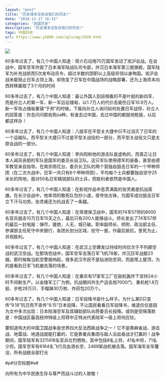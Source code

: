 ```yaml
---
layout: "post"
title: "历史课本没告诉我们的历史!"
date: "2018-12-17 16:15"
categories: "民国历史"
description: "历史课本没告诉我们的历史!"
tags: 中国历史
url: https://www.y5000.com/zgls/mg/2039.html
---
```






[![](https://img.y5000.com/uploads/allimg/140929/3-140929230052Y8.jpg)](https://www.y5000.com)

60多年过去了，有几个中国人知道：蒋介石动用70万国军发动了淞沪会战。在会战中，国军空军炸毁了日本海军陆战队司令部，炸沉日本海军第三舰旗舰，国军陆军为补充战损而5次发布动员令，超过半数的团职以上高级将领以身殉国。淞沪会战未能阻止日军占领上海，却改变了日军在中国战场的战略部署，还为上海资本向西转移赢取了3个月的时间

60多年过去了，有几个中国人知道：最让外国人刮目相看的不是叶挺的新四军，而是孙立人的第一军，新一军远征缅甸，以1.7万人的代价击毙伤日军10.9万人。新一军攻占缅甸重镇“于邦”的时候，下属向孙立人询问如何处置日军战俘，孙立人的回答是：你去问问那些狗za种，有谁去过中国，去过中国的都就地枪毙，以后都这样办！

60多年过去了，有几个中国人知道：八路军在平型关大捷中只不过消灭了日军的一个运输队。而平型关大捷只不过是平型关战役的一部分，而平型关战役又只是太原会战的一部分。

60多年过去了，有几个中国人知道：李向阳和他的游击队是虚构的，而真正让日本人闻风丧胆的军队是国军的委员长自卫队。这只军队使用德军的装备，甚至由德军教官亲自指导。在南京雨花台，委员长卫队的两个营独自狙击日军的一个甲种师团（在二次大战中，日军一共只有6个甲种师团），平均每个士兵都要独自坚守25米长的阵地，面对50名日军精锐部队的士兵，而胜利者依然是中国人。

60多年过去了，有几个中国人知道：在影视作品中恶贯满盈的张灵甫是抗战英雄。在长沙会战中，他率领的敢死队包抄小道，夜夺张古锋，为国军成功狙击日军立下汗马功劳。张灵甫还为抗战丢了一条腿。

60多年过去了，有几个中国人知道：在常德保卫战中，国军的74军57师的8000名官兵狙击10万日军15天之久，最后只有200人能够战斗。师长发出了74军57师的最后一封电报：弹尽，援绝，人无，城已破。职率副师长、师附、政治部主任、参谋部主任死守中央银行，各团长划分区域，扼守一屋，作最后抵抗，誓死为止，并祝胜利。

60多年过去了，有几个中国人知道：在武汉上空爆发过持续时间仅次于不列颠空战的武汉空战。在那场空战中，国军空军击落日军飞机78架，炸沉日军战舰23艘。那时候每当航空警报响起，很多武汉市民不是钻进防空洞，而是爬上屋顶，为的是看到日军飞机被击落的场景。

60多年过去了，有几个中国人知道：在重庆有17家军工厂在敌机轰炸下坚持24小时不间断生产。以金陵军工厂为例，抗战期间共生产迫击炮7000门、重机枪1.8万挺、步枪28万只、手榴弹30万枚、炸药包20万个。

60多年过去了，有几个中国人知道：日军投降书是什么样子。为什么某D只宣传“9.18”抗日而不宣传“8.15”日本投降，不让国民看看日军投降书，难道仅仅是因为文中多次出现：日本陆海空军及其辅助部队向蒋委员长投降。或则是受降落款是：中国战区最高统帅特级上将蒋中正特派代表陆军一级上将何应钦。

要知道伟大的中国卫国战争是世界四大反法西斯战争之一！它不是靠麻雀战、游击战、地雷战、地道战就能打赢的，它是靠重兵集团与敌人浴血奋战才打赢的！战争期间，国军陆军有3211418名官兵壮烈牺牲，其中包括8名上将，41名中将，71名少将。国军空军有6164名飞行员血洒长空，2468架战机被击落。国军海军全军覆没，所有战舰全部打光

#p#分页标题#e#

向所有为中华民族生存与尊严而战斗过的人致敬！
